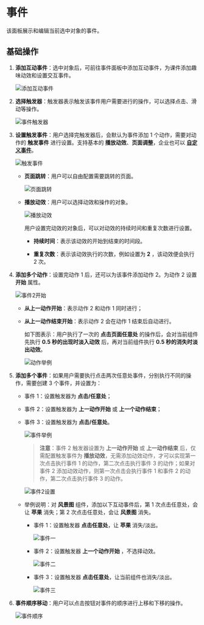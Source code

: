 # 事件

该面板展示和编辑当前选中对象的事件。

## 基础操作

1. **添加互动事件**：选中对象后，可前往事件面板中添加互动事件，为课件添加趣味动效和设置交互事件。

    ![添加互动事件](img/add_event.png)

2. **选择触发器**：触发器表示触发该事件用户需要进行的操作，可以选择点击、滑动等操作。

    ![事件触发器](img/Event_trigger.png)

3. **设置触发事件**：用户选择完触发器后，会默认为事件添加 1 个动作，需要对动作的 **触发事件** 进行设置。支持基本的 **播放动效**、**页面调整**，企业也可以 [**自定义事件**](../developer/develop-event/index.md)。

    ![触发事件](img/Event_triggerevent.png)

    - **页面跳转**：用户可以自由配置需要跳转的页面。

        ![页面跳转](img/Event_pagejump.png)

    - **播放动效**：用户可以选择动效和操作的对象。

        ![播放动效](img/Event_playaction.png)

        用户设置完动效的对象后，可以对动效的持续时间和重复次数进行设置。

        - **持续时间**：表示该动效的开始到结束的时间段。

        - **重复次数**：表示该动效执行的次数，例如设置为 **2** ，该动效便会执行 2 次。

4. **添加多个动作**：设置完动作 1 后，还可以为该事件添加动作 2。为动作 2 设置 **开始** 属性。

    ![事件2开始](img/Event_action2.png)

    - **从上一动作开始**：表示动作 2 和动作 1 同时进行；
    - **从上一动作结束开始**：表示动作 2 会在动作 1 结束后自动进行。

        如下图表示：用户执行了一次的 **点击页面任意处** 的操作后，会对当前组件先执行 **0.5 秒的出现时淡入动效** 后，再对当前组件执行 **0.5 秒的消失时淡出动效**。

        ![动作举例](img/Event_actioneg.png)

5. **添加多个事件**：如果用户需要执行点击两次任意处事件，分别执行不同的操作，需要创建 3 个事件，并设置为：

    - 事件 1：设置触发器为 **点击/任意处**；
    - 事件 2：设置触发器为 **上一动作开始** 或 **上一个动作结束**；
    - 事件 3：设置触发器为 **点击/任意处**。

        ![事件举例](img/Event_eventeg.png)

        > **注意**：事件 2 触发器设置为 **上一动作开始** 或 **上一动作结束** 后，仅需配置触发事件为 **播放动效**，无需添加动效动作，才可以实现第一次点击执行事件 1 的动作，第二次点击执行事件 3 的动作；如果对事件 2 添加动效动作，则第一次点击会执行事件 1 和事件 2 的动作，第二次点击执行事件 3 的动作。

        ![事件2设置](img/Event_eventeg2.png)

    - 举例说明：对 **风景图** 组件，添加以下互动事件后，第 1 次点击任意处，会让 **苹果** 消失；第 2 次点击任意处，会让 **风景图** 消失。

        - 事件 1：设置触发器 **点击任意处**，让 **苹果** 消失/淡出。

            ![事件一](img/Event_event1.png)

        - 事件 2：设置触发器 **上一个动作开始** ，不选择动效。

            ![事件二](img/Event_event2.png)

        - 事件 3：设置触发器 **点击任意处**，让当前组件也消失/淡出。

            ![事件三](img/Event_event3.png)

6. **事件顺序移动**：用户可以点击按钮对事件的顺序进行上移和下移的操作。

    ![事件顺序](img/Event_order.png)
